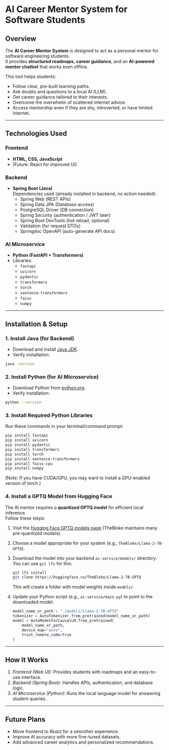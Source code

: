 # AI Career Mentor System for Software Students

## Overview
The **AI Career Mentor System** is designed to act as a personal mentor for software engineering students.  
It provides **structured roadmaps**, **career guidance**, and an **AI-powered mentor chatbot** that works even offline.  

This tool helps students:
- Follow clear, pre-built learning paths.
- Ask doubts and questions to a local AI (LLM).
- Get career guidance tailored to their interests.
- Overcome the overwhelm of scattered internet advice.
- Access mentorship even if they are shy, introverted, or have limited internet.

---

## Technologies Used

### Frontend
- **HTML, CSS, JavaScript**
- (Future: React for improved UI)

### Backend
- **Spring Boot (Java)**  
  Dependencies used (already installed in backend, no action needed):  
  - Spring Web (REST APIs)  
  - Spring Data JPA (Database access)  
  - PostgreSQL Driver (DB connection)  
  - Spring Security (authentication / JWT later)  
  - Spring Boot DevTools (hot reload, optional)  
  - Validation (for request DTOs)  
  - Springdoc OpenAPI (auto-generate API docs)  

### AI Microservice
- **Python (FastAPI + Transformers)**  
- Libraries:  
  - `fastapi`  
  - `uvicorn`  
  - `pydantic`  
  - `transformers`  
  - `torch`  
  - `sentence-transformers`  
  - `faiss`  
  - `numpy`  

---

## Installation & Setup

### 1. Install Java (for Backend)
- Download and install [Java JDK](https://www.oracle.com/java/technologies/downloads/).
- Verify installation:
```bash
java -version
```

### 2. Install Python (for AI Microservice)
- Download Python from [python.org](https://www.python.org/downloads/).
- Verify installation:
```bash
python --version
```

### 3. Install Required Python Libraries
Run these commands in your terminal/command prompt:
```bash
pip install fastapi
pip install uvicorn
pip install pydantic
pip install transformers
pip install torch
pip install sentence-transformers
pip install faiss-cpu
pip install numpy
```
(Note: If you have CUDA/GPU, you may want to install a GPU-enabled version of torch.)

### 4. Install a GPTQ Model from Hugging Face
The AI mentor requires a **quantized GPTQ model** for efficient local inference.  
Follow these steps:

1. Visit the [Hugging Face GPTQ models page](https://huggingface.co/TheBloke) (TheBloke maintains many pre-quantized models).  
2. Choose a model appropriate for your system (e.g., `TheBloke/Llama-2-7B-GPTQ`).  
3. Download the model into your backend `ai-service/models/` directory. You can use `git lfs` for this:
   ```bash
   git lfs install
   git clone https://huggingface.co/TheBloke/Llama-2-7B-GPTQ
   ```
   This will create a folder with model weights inside `models/`.

4. Update your Python script (e.g., `ai-service/main.py`) to point to the downloaded model:
   ```python
   model_name_or_path = "./models/Llama-2-7B-GPTQ"
   tokenizer = AutoTokenizer.from_pretrained(model_name_or_path)
   model = AutoModelForCausalLM.from_pretrained(
       model_name_or_path,
       device_map="auto",
       trust_remote_code=True
   )
   ```

---

## How It Works
1. *Frontend (Web UI)*: Provides students with roadmaps and an easy-to-use interface.
2. *Backend (Spring Boot)*: Handles APIs, authentication, and database logic.
3. *AI Microservice (Python)*: Runs the local language model for answering student queries.

---

## Future Plans
- Move frontend to *React* for a smoother experience.
- Improve AI accuracy with more fine-tuned datasets.
- Add advanced career analytics and personalized recommendations.
